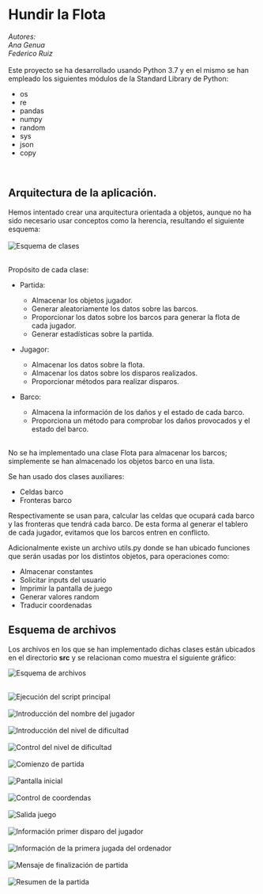 # Hundir la Flota<br>
*Autores:*<br>
*Ana Genua*<br>
*Federico Ruiz*<br>
<br>
Este proyecto se ha desarrollado usando Python 3.7 y en el mismo se han empleado los siguientes módulos de la Standard Library de Python:
- os
- re
- pandas
- numpy
- random
- sys
- json
- copy
<br>

## Arquitectura de la aplicación.<br>
Hemos intentado crear una arquitectura orientada a objetos, aunque no ha sido necesario usar conceptos como la herencia, resultando el siguiente esquema:<br>
<br>
![Esquema de clases](./imgs/hf_20211219182502_esquema_clases.png)<br><br>

Propósito de cada clase:

- Partida: 
  - Almacenar los objetos jugador. 
  - Generar aleatoriamente los datos sobre las barcos.
  - Proporcionar los datos sobre los barcos para generar la flota de cada jugador.
  - Generar estadísticas sobre la partida.

- Jugagor:
  - Almacenar los datos sobre la flota.
  - Almacenar los datos sobre los disparos realizados.
  - Proporcionar métodos para realizar disparos.

- Barco:
  - Almacena la información de los daños y el estado de cada barco.
  - Proporciona un método para comprobar los daños provocados y el estado del barco.
<br>
No se ha implementado una clase Flota para almacenar los barcos; simplemente se han almacenado los objetos barco en una lista.<br>

Se han usado dos clases auxiliares:
- Celdas barco
- Fronteras barco

Respectivamente se usan para, calcular las celdas que ocupará cada barco y las fronteras que tendrá cada barco. De esta forma al generar el tablero de cada jugador, evitamos que los barcos entren en conflicto.<br>

Adicionalmente existe un archivo utils.py donde se han ubicado funciones que serán usadas por los distintos objetos, para operaciones como:
- Almacenar constantes
- Solicitar inputs del usuario
- Imprimir la pantalla de juego
- Generar valores random
- Traducir coordenadas

##  Esquema de archivos<br>
Los archivos en los que se han implementado dichas clases están ubicados en el directorio **src** y se relacionan como muestra el siguiente gráfico:<br>

![Esquema de archivos](./imgs/hf_20211219173335_esquema_archivos.png)<br><br>

![Ejecución del script principal](./imgs/hf_20211219132451.png)<br><br>
![Introducción del nombre del jugador](./imgs/hf_20211219132526.png)<br><br>
![Introducción del nivel de dificultad](./imgs/hf_20211219132633.png)<br><br>
![Control del nivel de dificultad](./imgs/hf_20211219132718.png)<br><br>
![Comienzo de partida](./imgs/hf_20211219132759.png)<br><br>
![Pantalla inicial](./imgs/hf_20211219132854.png)<br><br>
![Control de coordendas](./imgs/hf_20211219134727_control_coordenadas.png)<br><br>
![Salida juego](./imgs/hf_20211219134830_salida_partida.png)<br><br>
![Información primer disparo del jugador](./imgs/hf_20211219132917.png)<br><br>
![Información de la primera jugada del ordenador](./imgs/hf_20211219133002.png)<br><br>
![Mensaje de finalización de partida](./imgs/hf_20211219133058.png)<br><br>
![Resumen de la partida](./imgs/hf_20211219133127.png)<br><br>

